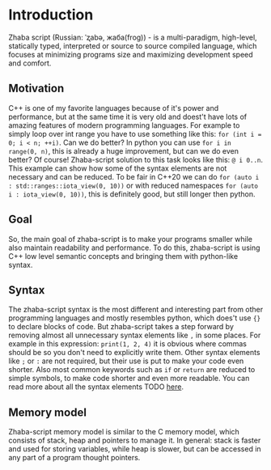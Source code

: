 # Introduction

Zhaba script (Russian: ˈʐabə, жаба(frog)) - is a multi-paradigm, high-level, statically typed, interpreted or source to source compiled language, which focuses at minimizing programs size and maximizing development speed and comfort.

## Motivation

C++ is one of my favorite languages because of it's power and performance, but at the same time it is very old and doest't have lots of amazing features of modern programming languages. For example to simply loop over int range you have to use something like this: `for (int i = 0; i < n; ++i)`. Can we do better? In python you can use `for i in range(0, n)`, this is already a huge improvement, but can we do even better? Of course! Zhaba-script solution to this task looks like this: `@ i 0..n`. This example can show how some of the syntax elements are not necessary and can be reduced. To be fair in C++20 we can do `for (auto i : std::ranges::iota_view(0, 10))` or with reduced namespaces `for (auto i : iota_view(0, 10))`, this is definitely good, but still longer then python.

## Goal

So, the main goal of zhaba-script is to make your programs smaller while also maintain readability and performance. To do this, zhaba-script is using C++ low level semantic concepts and bringing them with python-like syntax.

## Syntax

The zhaba-script syntax is the most different and interesting part from other programming languages and mostly resembles python, which does't use `{}` to declare blocks of code. But zhaba-script takes a step forward by removing almost all unnecessary syntax elements like `,` in some places. For example in this expression: `print(1, 2, 4)` it is obvious where commas should be so you don't need to explicitly write them. Other syntax elements like `;` or `:` are not required, but their use is put to make your code even shorter. Also most common keywords such as `if` or `return` are reduced to simple symbols, to make code shorter and even more readable. You can read more about all the syntax elements TODO [here]().

## Memory model

Zhaba-script memory model is similar to the C memory model, which consists of stack, heap and pointers to manage it. In general: stack is faster and used for storing variables, while heap is slower, but can be accessed in any part of a program thought pointers.
